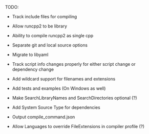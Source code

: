 TODO:
- Track include files for compiling
- Allow runcpp2 to be library
- Ability to compile runcpp2 as single cpp

- Separate git and local source options
- Migrate to libyaml
- Track script info changes properly for either script change or dependency change
- Add wildcard support for filenames and extensions
- Add tests and examples (On Windows as well)
- Make SearchLibraryNames and SearchDirectories optional (?)
- Add System Source Type for dependencies
- Output compile_command.json
- Allow Languages to override FileExtensions in compiler profile (?)
